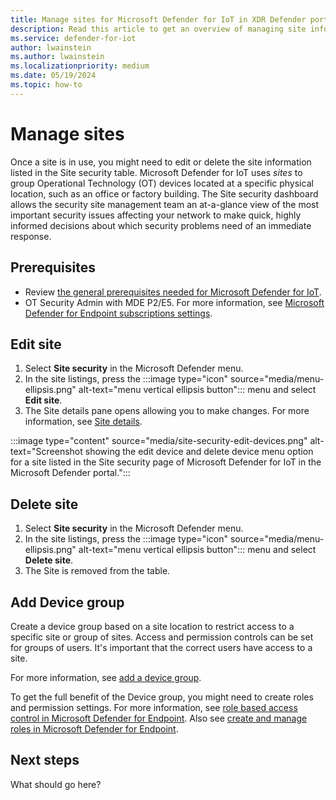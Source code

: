 ```yaml
---
title: Manage sites for Microsoft Defender for IoT in XDR Defender portal
description: Read this article to get an overview of managing site information in the new Site Security feature.
ms.service: defender-for-iot
author: lwainstein
ms.author: lwainstein
ms.localizationpriority: medium
ms.date: 05/19/2024
ms.topic: how-to
---
```


# Manage sites

Once a site is in use, you might need to edit or delete the site information listed in the Site security table.
Microsoft Defender for IoT uses *sites* to group Operational Technology (OT) devices located at a specific physical location, such as an office or factory building. The Site security dashboard allows the security site management team an at-a-glance view of the most important security issues affecting your network to make quick, highly informed decisions about which security problems need of an immediate response.

## Prerequisites

- Review [the general prerequisites needed for Microsoft Defender for IoT](prerequisites.md).
- OT Security Admin with MDE P2/E5. For more information, see [Microsoft Defender for Endpoint subscriptions settings](/defender-endpoint/defender-endpoint-subscription-settings.md).

## Edit site

1. Select **Site security** in the Microsoft Defender menu.
1. In the site listings, press the :::image type="icon" source="media/menu-ellipsis.png" alt-text="menu vertical ellipsis button"::: menu and select **Edit site**.
1. The Site details pane opens allowing you to make changes. For more information, see [Site details](set-up-sites.md).

:::image type="content" source="media/site-security-edit-devices.png" alt-text="Screenshot showing the edit device and delete device menu option for a site listed in the Site security page of Microsoft Defender for IoT in the Microsoft Defender portal.":::

## Delete site

1. Select **Site security** in the Microsoft Defender menu.
1. In the site listings, press the :::image type="icon" source="media/menu-ellipsis.png" alt-text="menu vertical ellipsis button"::: menu and select **Delete site**.
1. The Site is removed from the table.

## Add Device group

Create a device group based on a site location to restrict access to a specific site or group of sites. Access and permission controls can be set for groups of users. It's important that the correct users have access to a site.

For more information, see [add a device group](set-up-sites.md#add-device-group).

To get the full benefit of the Device group, you might need to create roles and permission settings. For more information, see [role based access control in Microsoft Defender for Endpoint](/defender-endpoint/rbac.md).
Also see [create and manage roles in Microsoft Defender for Endpoint](/defender-endpoint/user-roles.md).

## Next steps

What should go here?
